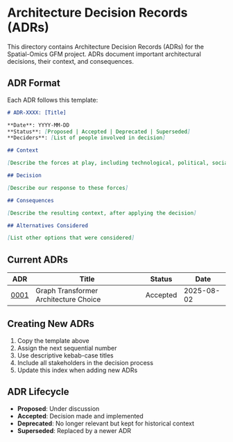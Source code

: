 # Architecture Decision Records (ADRs)

This directory contains Architecture Decision Records (ADRs) for the Spatial-Omics GFM project. ADRs document important architectural decisions, their context, and consequences.

## ADR Format

Each ADR follows this template:

```markdown
# ADR-XXXX: [Title]

**Date**: YYYY-MM-DD  
**Status**: [Proposed | Accepted | Deprecated | Superseded]  
**Deciders**: [List of people involved in decision]

## Context

[Describe the forces at play, including technological, political, social, and project local]

## Decision

[Describe our response to these forces]

## Consequences

[Describe the resulting context, after applying the decision]

## Alternatives Considered

[List other options that were considered]
```

## Current ADRs

| ADR | Title | Status | Date |
|-----|-------|--------|------|
| [0001](./0001-graph-transformer-architecture.md) | Graph Transformer Architecture Choice | Accepted | 2025-08-02 |

## Creating New ADRs

1. Copy the template above
2. Assign the next sequential number
3. Use descriptive kebab-case titles
4. Include all stakeholders in the decision process
5. Update this index when adding new ADRs

## ADR Lifecycle

- **Proposed**: Under discussion
- **Accepted**: Decision made and implemented
- **Deprecated**: No longer relevant but kept for historical context
- **Superseded**: Replaced by a newer ADR